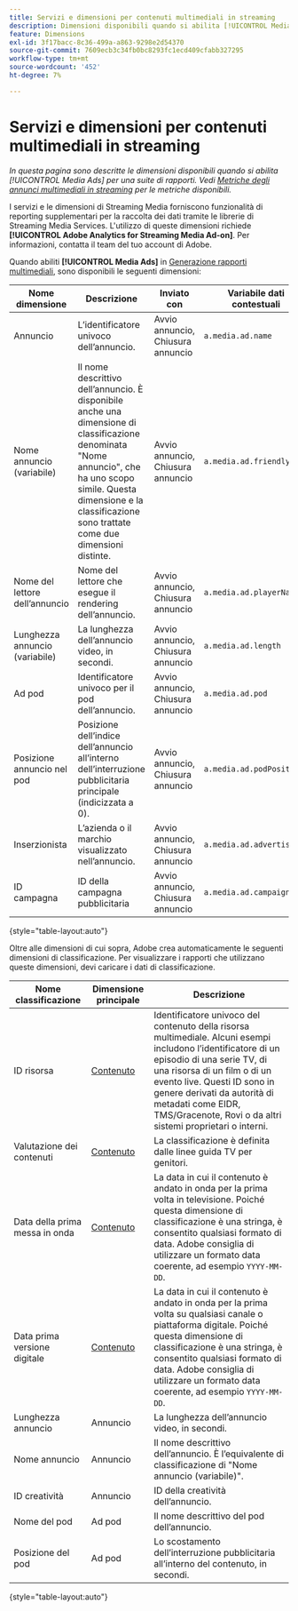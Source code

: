 ```yaml
---
title: Servizi e dimensioni per contenuti multimediali in streaming
description: Dimensioni disponibili quando si abilita [!UICONTROL Media Ads] per una suite di rapporti.
feature: Dimensions
exl-id: 3f17bacc-8c36-499a-a863-9298e2d54370
source-git-commit: 7609ecb3c34fb0bc8293fc1ecd409cfabb327295
workflow-type: tm+mt
source-wordcount: '452'
ht-degree: 7%

---
```


# Servizi e dimensioni per contenuti multimediali in streaming

*In questa pagina sono descritte le dimensioni disponibili quando si abilita [!UICONTROL Media Ads] per una suite di rapporti. Vedi [Metriche degli annunci multimediali in streaming](../metrics/sm-ads.md) per le metriche disponibili.*

I servizi e le dimensioni di Streaming Media forniscono funzionalità di reporting supplementari per la raccolta dei dati tramite le librerie di Streaming Media Services. L&#39;utilizzo di queste dimensioni richiede **[!UICONTROL Adobe Analytics for Streaming Media Ad-on]**. Per informazioni, contatta il team del tuo account di Adobe.

Quando abiliti **[!UICONTROL Media Ads]** in [Generazione rapporti multimediali](/help/admin/admin/c-manage-report-suites/c-edit-report-suites/media-management.md), sono disponibili le seguenti dimensioni:

| Nome dimensione | Descrizione | Inviato con | Variabile dati contestuali |
| --- | --- | --- | --- |
| Annuncio | L’identificatore univoco dell’annuncio. | Avvio annuncio, Chiusura annuncio | `a.media.ad.name` |
| Nome annuncio (variabile) | Il nome descrittivo dell’annuncio. È disponibile anche una dimensione di classificazione denominata &quot;Nome annuncio&quot;, che ha uno scopo simile. Questa dimensione e la classificazione sono trattate come due dimensioni distinte. | Avvio annuncio, Chiusura annuncio | `a.media.ad.friendlyName` |
| Nome del lettore dell’annuncio | Nome del lettore che esegue il rendering dell’annuncio. | Avvio annuncio, Chiusura annuncio | `a.media.ad.playerName` |
| Lunghezza annuncio (variabile) | La lunghezza dell’annuncio video, in secondi. | Avvio annuncio, Chiusura annuncio | `a.media.ad.length` |
| Ad pod | Identificatore univoco per il pod dell’annuncio. | Avvio annuncio, Chiusura annuncio | `a.media.ad.pod` |
| Posizione annuncio nel pod | Posizione dell’indice dell’annuncio all’interno dell’interruzione pubblicitaria principale (indicizzata a 0). | Avvio annuncio, Chiusura annuncio | `a.media.ad.podPosition` |
| Inserzionista | L’azienda o il marchio visualizzato nell’annuncio. | Avvio annuncio, Chiusura annuncio | `a.media.ad.advertiser` |
| ID campagna | ID della campagna pubblicitaria | Avvio annuncio, Chiusura annuncio | `a.media.ad.campaign` |

{style="table-layout:auto"}

Oltre alle dimensioni di cui sopra, Adobe crea automaticamente le seguenti dimensioni di classificazione. Per visualizzare i rapporti che utilizzano queste dimensioni, devi caricare i dati di classificazione.

| Nome classificazione | Dimensione principale | Descrizione |
| --- | --- | --- |
| ID risorsa | [Contenuto](sm-core.md) | Identificatore univoco del contenuto della risorsa multimediale. Alcuni esempi includono l’identificatore di un episodio di una serie TV, di una risorsa di un film o di un evento live. Questi ID sono in genere derivati da autorità di metadati come EIDR, TMS/Gracenote, Rovi o da altri sistemi proprietari o interni. |
| Valutazione dei contenuti | [Contenuto](sm-core.md) | La classificazione è definita dalle linee guida TV per genitori. |
| Data della prima messa in onda | [Contenuto](sm-core.md) | La data in cui il contenuto è andato in onda per la prima volta in televisione. Poiché questa dimensione di classificazione è una stringa, è consentito qualsiasi formato di data. Adobe consiglia di utilizzare un formato data coerente, ad esempio `YYYY-MM-DD`. |
| Data prima versione digitale | [Contenuto](sm-core.md) | La data in cui il contenuto è andato in onda per la prima volta su qualsiasi canale o piattaforma digitale. Poiché questa dimensione di classificazione è una stringa, è consentito qualsiasi formato di data. Adobe consiglia di utilizzare un formato data coerente, ad esempio `YYYY-MM-DD`. |
| Lunghezza annuncio | Annuncio | La lunghezza dell’annuncio video, in secondi. |
| Nome annuncio | Annuncio | Il nome descrittivo dell’annuncio. È l’equivalente di classificazione di &quot;Nome annuncio (variabile)&quot;. |
| ID creatività | Annuncio | ID della creatività dell’annuncio. |
| Nome del pod | Ad pod | Il nome descrittivo del pod dell’annuncio. |
| Posizione del pod | Ad pod | Lo scostamento dell’interruzione pubblicitaria all’interno del contenuto, in secondi. |

{style="table-layout:auto"}
